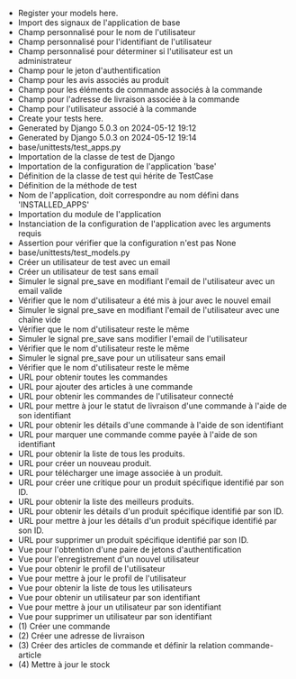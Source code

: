 - Register your models here.
- Import des signaux de l'application de base
- Champ personnalisé pour le nom de l'utilisateur
- Champ personnalisé pour l'identifiant de l'utilisateur
- Champ personnalisé pour déterminer si l'utilisateur est un administrateur
- Champ pour le jeton d'authentification
- Champ pour les avis associés au produit
- Champ pour les éléments de commande associés à la commande
- Champ pour l'adresse de livraison associée à la commande
- Champ pour l'utilisateur associé à la commande
- Create your tests here.
- Generated by Django 5.0.3 on 2024-05-12 19:12
- Generated by Django 5.0.3 on 2024-05-12 19:14
- base/unittests/test_apps.py
- Importation de la classe de test de Django
- Importation de la configuration de l'application 'base'
- Définition de la classe de test qui hérite de TestCase
- Définition de la méthode de test
- Nom de l'application, doit correspondre au nom défini dans 'INSTALLED_APPS'
- Importation du module de l'application
- Instanciation de la configuration de l'application avec les arguments requis
- Assertion pour vérifier que la configuration n'est pas None
- base/unittests/test_models.py
- Créer un utilisateur de test avec un email
- Créer un utilisateur de test sans email
- Simuler le signal pre_save en modifiant l'email de l'utilisateur avec un email valide
- Vérifier que le nom d'utilisateur a été mis à jour avec le nouvel email
- Simuler le signal pre_save en modifiant l'email de l'utilisateur avec une chaîne vide
- Vérifier que le nom d'utilisateur reste le même
- Simuler le signal pre_save sans modifier l'email de l'utilisateur
- Vérifier que le nom d'utilisateur reste le même
- Simuler le signal pre_save pour un utilisateur sans email
- Vérifier que le nom d'utilisateur reste le même
- URL pour obtenir toutes les commandes
- URL pour ajouter des articles à une commande
- URL pour obtenir les commandes de l'utilisateur connecté
- URL pour mettre à jour le statut de livraison d'une commande à l'aide de son identifiant
- URL pour obtenir les détails d'une commande à l'aide de son identifiant
- URL pour marquer une commande comme payée à l'aide de son identifiant
- URL pour obtenir la liste de tous les produits.
- URL pour créer un nouveau produit.
- URL pour télécharger une image associée à un produit.
- URL pour créer une critique pour un produit spécifique identifié par son ID.
- URL pour obtenir la liste des meilleurs produits.
- URL pour obtenir les détails d'un produit spécifique identifié par son ID.
- URL pour mettre à jour les détails d'un produit spécifique identifié par son ID.
- URL pour supprimer un produit spécifique identifié par son ID.
- Vue pour l'obtention d'une paire de jetons d'authentification
- Vue pour l'enregistrement d'un nouvel utilisateur
- Vue pour obtenir le profil de l'utilisateur
- Vue pour mettre à jour le profil de l'utilisateur
- Vue pour obtenir la liste de tous les utilisateurs
- Vue pour obtenir un utilisateur par son identifiant
- Vue pour mettre à jour un utilisateur par son identifiant
- Vue pour supprimer un utilisateur par son identifiant
- (1) Créer une commande
- (2) Créer une adresse de livraison
- (3) Créer des articles de commande et définir la relation commande-article
- (4) Mettre à jour le stock
